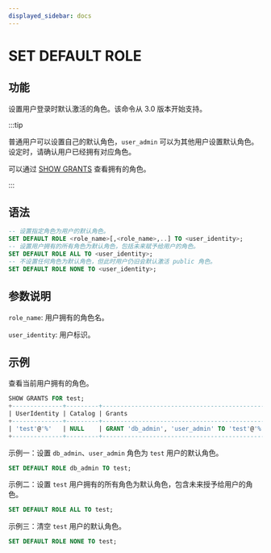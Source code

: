 ```yaml
---
displayed_sidebar: docs
---
```


# SET DEFAULT ROLE

## 功能

设置用户登录时默认激活的角色。该命令从 3.0 版本开始支持。

:::tip

普通用户可以设置自己的默认角色，`user_admin` 可以为其他用户设置默认角色。设定时，请确认用户已经拥有对应角色。

可以通过 [SHOW GRANTS](SHOW_GRANTS.md) 查看拥有的角色。

:::

## 语法

```SQL
-- 设置指定角色为用户的默认角色。
SET DEFAULT ROLE <role_name>[,<role_name>,..] TO <user_identity>;
-- 设置用户拥有的所有角色为默认角色，包括未来赋予给用户的角色。
SET DEFAULT ROLE ALL TO <user_identity>;
-- 不设置任何角色为默认角色，但此时用户仍旧会默认激活 public 角色。
SET DEFAULT ROLE NONE TO <user_identity>; 
```

## 参数说明

`role_name`: 用户拥有的角色名。

`user_identity`: 用户标识。

## 示例

查看当前用户拥有的角色。

```SQL
SHOW GRANTS FOR test;
+--------------+---------+----------------------------------------------+
| UserIdentity | Catalog | Grants                                       |
+--------------+---------+----------------------------------------------+
| 'test'@'%'   | NULL    | GRANT 'db_admin', 'user_admin' TO 'test'@'%' |
+--------------+---------+----------------------------------------------+
```

示例一：设置 `db_admin`、`user_admin` 角色为 `test` 用户的默认角色。

```SQL
SET DEFAULT ROLE db_admin TO test;
```

示例二：设置 `test` 用户拥有的所有角色为默认角色，包含未来授予给用户的角色。

```SQL
SET DEFAULT ROLE ALL TO test;
```

示例三：清空 `test` 用户的默认角色。

```SQL
SET DEFAULT ROLE NONE TO test;
```
